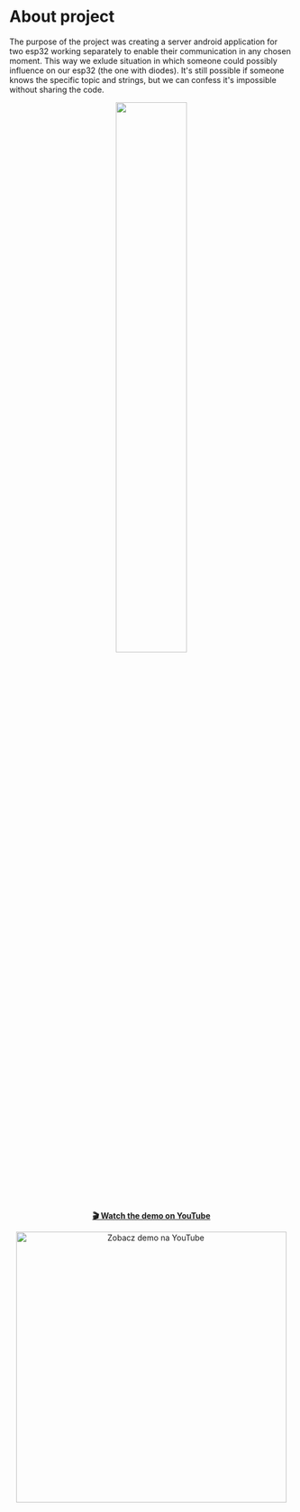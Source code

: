 # About project 

The purpose of the project was creating a server android application for two esp32 working separately to enable their communication in any chosen moment. This way we exlude situation in which someone could possibly influence on our esp32 (the one with diodes). It's still possible if someone knows the specific topic and strings, but we can confess it's impossible without sharing the code.  

<p align="center">
  <a href="images/image.png" target="_blank">
    <img src="All.jpg" alt="" width="50%">
  </a>
</p>


<p align="center">
  <strong><a href="https://youtu.be/F1ITty9lAGg">🎬 Watch the demo on YouTube</a></strong>
</p>
<p align="center">
  <a href="https://youtu.be/F1ITty9lAGg" target="_blank">
    <img src="https://img.youtube.com/vi/F1ITty9lAGg/0.jpg" alt="Zobacz demo na YouTube" width="480"/>
  </a>
</p>

